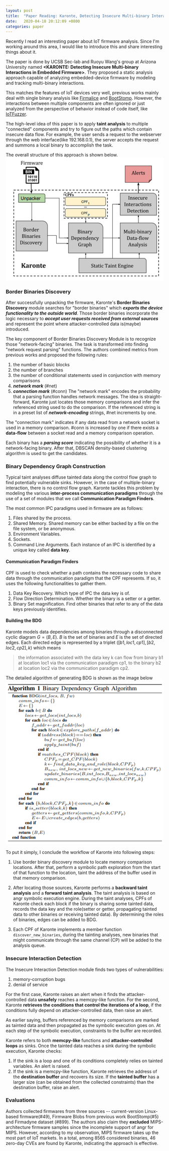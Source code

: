 ```yaml
---
layout: post
title:  "Paper Reading: Karonte, Detecting Insecure Multi-binary Interactions in Embedded Firmware"
date:   2020-04-18 20:12:09 +0800
categories: paper 
---
```


Recently I read an interesting paper about IoT firmware analysis. Since I'm working around this area, I would like to introduce this and share interesting things about it.

The paper is done by UCSB Sec-lab and Ruoyu Wang's group at Arizona University named **\<KARONTE: Detecting Insecure Multi-binary Interactions in Embedded Firmware\>**. They proposed a static analysis approach capable of analyzing embedded-device firmware by modeling and tracking multi-binary interactions.

This matches the features of IoT devices very well, previous works mainly deal with single binary analysis like [Firmalice](https://www.ndss-symposium.org/wp-content/uploads/2017/09/11_1_2.pdf) and [BootStomp](https://www.usenix.org/system/files/conference/usenixsecurity17/sec17-redini.pdf). However, the interactions between multiple components are often ignored or just analyzed from the perspective of behavior instead of code itself, like [IoTFuzzer](https://web.cse.ohio-state.edu/~lin.3021/file/NDSS18b.pdf).

The high-level idea of this paper is to apply **taint analysis** to multiple "connected" components and try to figure out the paths which contain insecure data flow. For example, the user sends a request to the webserver through the web interface(like 192.168.0.1), the server accepts the request and summons a local binary to accomplish the task.

The overall structure of this approach is shown below.![Karonte.png](/images/Karonte.png)

### Border Binaries Discovery
After successfully unpacking the firmware, Karonte's **Border Binaries Discovery** module searches for "border binaries" which ***exports the device functionality to the outside world***. Those border binaries incorporate the logic necessary to ***accept user requests received from external sources*** and represent the point where attacker-controlled data is(maybe) introduced.

The key component of Border Binaries Discovery Module is to recognize those "network-facing" binaries. The task is transformed into finding "network request parsing" functions. The authors combined metrics from previous works and proposed the following rules:

1. the number of basic blocks
2. the number of branches
3. the number of conditional statements used in conjunction with memory comparisons
4. ***network mark*** (#net)
5. ***connection mark*** (#conn)
The "network mark" encodes the probability that a parsing function handles network messages. The idea is straight-forward, Karonte just locates those memory comparisons and infer the referenced string used to do the comparison. If the referenced string is in a preset list of ***network-encoding*** strings, #net increments by one.

The "connection mark" indicates if any data read from a network socket is used in a memory comparison. #conn is increased by one if there exists a **data-flow** between a socket read and a memory comparison operation.

Each binary has a ***parsing score*** indicating the possibility of whether it is a network-facing binary. After that, DBSCAN density-based clustering algorithm is used to get the candidates.

### Binary Dependency Graph Construction

Typical taint analyses diffuse tainted data along the control flow graph to find potentially vulnerable sinks. However, in the case of multiple-binary interaction, there is no control flow graph. Karonte tackles this problem by modeling the various **inter-process communication paradigms** through the use of a set of modules that we call **Communication Paradigm Finders**.

The most common IPC paradigms used in firmware are as follows:
1. Files shared by the process.
2. Shared Memory. Shared memory can be either backed by a file on the file system, or be anonymous.
3. Environment Variables.
4. Sockets.
5. Command Line Arguments.
Each instance of an IPC is identified by a unique key called **data key**.
#### Communication Paradigm Finders
CPF is used to check whether a path contains the necessary code to share data through the communication paradigm that the CPF represents. If so, it uses the following functionalities to gather them.

1. Data Key Recovery. Which type of IPC the data key is of.
2. Flow Direction Determination. Whether the binary is a setter or a getter.
3. Binary Set magnification. Find other binaries that refer to any of the data keys previously identifies.

#### Building the BDG

Karonte models data dependencies among binaries through a disconnected cyclic diagram $G=(B,E)$. $B$ is the set of binaries and $E$ is the set of directed edges. Each directed edge is represented by a triplet $([b1, loc1, cp1], [b2, loc2, cp2], k)$ which means 
> the information associated with the data key k can flow from binary b1 at location loc1 via the communication paradigm cp1, to the binary b2 at location loc2 via the communication paradigm cp2.
> 

The detailed algorithm of generating BDG is shown as the image below
![Screenshot from 2020-04-18 15-36-13.png](/images/BDG_algorithm.png)

To put it simply, I conclude the workflow of Karonte into following steps:
1. Use border binary discovery module to locate memory comparison locations.  After that, perform a symbolic path exploration from the start of that function to the location, taint the address of the buffer used in that memory comparison.

2. After locating those sources, Karonte performs a **backward taint analysis** and a **forward taint analysis**. The taint analysis is based on angr symbolic execution engine. During the taint analyses, CPFs of Karonte check each block if the binary is sharing some tainted data, records the data key and the role(setter or getter, propagating tainted data to other binaries or receiving tainted data). By determining the roles of binaries, edges can be added to BDG.

3. Each CPF of Karonte implements a member function `discover_new_binaries`, during the tainting analyses, new binaries that might communicate through the same channel (CP) will be added to the analysis queue.


### Insecure Interaction Detection

The Insecure Interaction Detection module finds two types of vulnerabilities:
1. memory-corruption bugs
2. denial of service

For the first case, Karonte raises an alert when it finds the attacker-controlled data **unsafely** reaches a memcpy-like function. For the second, Karonte **retrieves the conditions that control the iterations of a loop**, if the conditions fully depend on attacker-controlled data, then raise an alert.

As earlier saying, buffers referenced by memory comparisons are marked as tainted data and then propagated as the symbolic execution goes on. At each step of the symbolic execution, constraints to the buffer are recorded.

Karonte refers to both **memcpy-like** functions and **attacker-controlled loops** as sinks. Once the tainted data reaches a sink during the symbolic execution, Karonte checks:

1. If the sink is a loop and one of its conditions completely relies on tainted variables. An alert is raised.
2. If the sink is a memcpy-like function, Karonte retrieves the address of the **destination buffer** and recovers its size. If the **tainted buffer** has a larger size (can be obtained from the collected constraints) than the destination buffer, raise an alert.


### Evaluations
Authors collected firmwares from three sources -- current-version Linux-based firmware(#49), Firmware Blobs from previous work BootStomp(#5) and Firmadyne dataset (#899). The authors also claim they **excluded** MIPS-architecture firmware samples since the incomplete support of angr for MIPS. However, according to my observation, MIPS firmware takes up the most part of IoT markets.
In a total, among 8565 considered binaries, 46 zero-day CVEs are found by Karonte, indicating the approach is effective.



